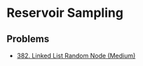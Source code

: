 # Reservoir Sampling

## Problems

* [382. Linked List Random Node (Medium)](https://leetcode.com/problems/linked-list-random-node/)